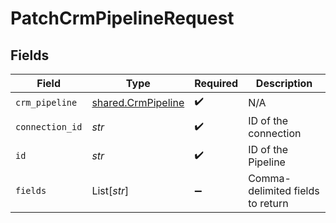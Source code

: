 # PatchCrmPipelineRequest


## Fields

| Field                                                    | Type                                                     | Required                                                 | Description                                              |
| -------------------------------------------------------- | -------------------------------------------------------- | -------------------------------------------------------- | -------------------------------------------------------- |
| `crm_pipeline`                                           | [shared.CrmPipeline](../../models/shared/crmpipeline.md) | :heavy_check_mark:                                       | N/A                                                      |
| `connection_id`                                          | *str*                                                    | :heavy_check_mark:                                       | ID of the connection                                     |
| `id`                                                     | *str*                                                    | :heavy_check_mark:                                       | ID of the Pipeline                                       |
| `fields`                                                 | List[*str*]                                              | :heavy_minus_sign:                                       | Comma-delimited fields to return                         |